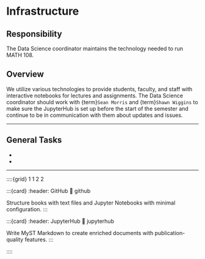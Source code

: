 # Infrastructure

## Responsibility
The Data Science coordinator maintains the technology needed to run MATH 108.

## Overview
We utilize various technologies to provide students, faculty, and staff with interactive notebooks for lectures and assignments. The Data Science coordinator should work with {term}`Sean Morris` and {term}`Shawn Wiggins` to make sure the JupyterHub is set up before the start of the semester and continue to be in communication with them about updates and issues.

---

## General Tasks
- 
- 

---

::::{grid} 1 1 2 2

:::{card}
:header: GitHub 
:link: github

Structure books with text files and Jupyter Notebooks with minimal configuration.
:::

:::{card}
:header: JupyterHub
:link: jupyterhub

Write MyST Markdown to create enriched documents with publication-quality features.
:::


::::